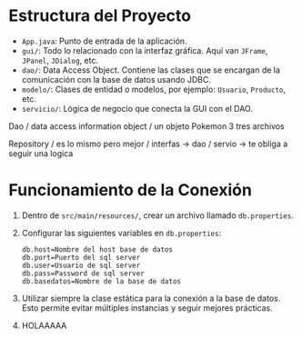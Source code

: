 # Estructura del Proyecto

- `App.java`: Punto de entrada de la aplicación.
- `gui/`: Todo lo relacionado con la interfaz gráfica. Aquí van `JFrame`, `JPanel`, `JDialog`, etc.
- `dao/`: Data Access Object. Contiene las clases que se encargan de la comunicación con la base de datos usando JDBC.
- `modelo/`: Clases de entidad o modelos, por ejemplo: `Usuario`, `Producto`, etc.
- `servicio/`: Lógica de negocio que conecta la GUI con el DAO.

Dao / data access information object / un objeto Pokemon 3 tres archivos 

Repository / es lo mismo pero mejor / interfas -> dao / servio  -> te obliga a seguir una logica

# Funcionamiento de la Conexión

1. Dentro de `src/main/resources/`, crear un archivo llamado `db.properties`.
2. Configurar las siguientes variables en `db.properties`:

    ```properties
    db.host=Nombre del host base de datos
    db.port=Puerto del sql server
    db.user=Usuario de sql server
    db.pass=Password de sql server
    db.basedatos=Nombre de la base de datos
    ```

3. Utilizar siempre la clase estática para la conexión a la base de datos.  
   Esto permite evitar múltiples instancias y seguir mejores prácticas.

4. HOLAAAAA